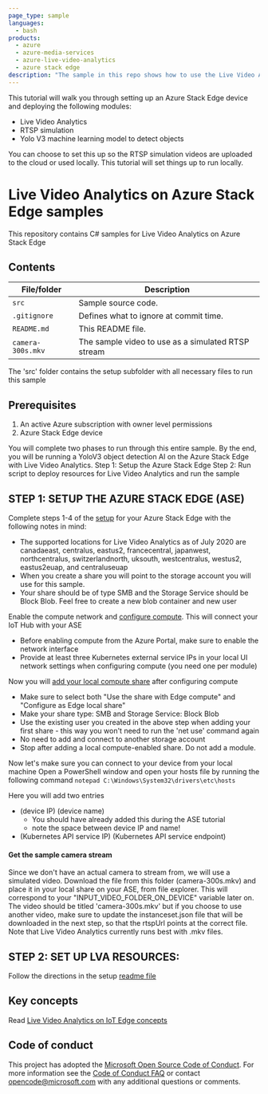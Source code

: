 ```yaml
---
page_type: sample
languages:
  - bash
products:
  - azure
  - azure-media-services
  - azure-live-video-analytics
  - azure stack edge
description: "The sample in this repo shows how to use the Live Video Analytics on IoT Edge module to analyze live video using the YoloV3 AI module and record video on the Azure Stack Edge device."  
---
```


This tutorial will walk you through setting up an Azure Stack Edge device and deploying the following modules:
- Live Video Analytics
- RTSP simulation
- Yolo V3 machine learning model to detect objects

You can choose to set this up so the RTSP simulation videos are uploaded to the cloud or used locally. This tutorial will set things up to run locally.

# Live Video Analytics on Azure Stack Edge samples

This repository contains C# samples for Live Video Analytics on Azure Stack Edge

## Contents

| File/folder       | Description                                |
|----------------------|--------------------------------------------|
| `src`                | Sample source code.                        |
| `.gitignore`         | Defines what to ignore at commit time.     |
| `README.md`          | This README file.                          |
| `camera-300s.mkv`    | The sample video to use as a simulated RTSP stream            |

The 'src' folder contains the setup subfolder with all necessary files to run this sample

## Prerequisites

1. An active Azure subscription with owner level permissions
2. Azure Stack Edge device

You will complete two phases to run through this entire sample. By the end, you will be running a YoloV3 object detection AI on the Azure Stack Edge with Live Video Analytics. 
Step 1: Setup the Azure Stack Edge
Step 2: Run script to deploy resources for Live Video Analytics and run the sample

## STEP 1: SETUP THE AZURE STACK EDGE (ASE) ##
Complete steps 1-4 of the [setup](https://docs.microsoft.com/en-us/azure/databox-online/azure-stack-edge-deploy-prep) for your Azure Stack Edge with the following notes in mind:
* The supported locations for Live Video Analytics as of July 2020 are canadaeast, centralus, eastus2, francecentral, japanwest, northcentralus, switzerlandnorth, uksouth, westcentralus, westus2, eastus2euap, and centraluseuap
* When you create a share you will point to the storage account you will use for this sample.
* Your share should be of type SMB and the Storage Service should be Block Blob. Feel free to create a new blob container and new user

Enable the compute network and [configure compute](https://docs.microsoft.com/en-us/azure/databox-online/azure-stack-edge-deploy-configure-compute). This will connect your IoT Hub with your ASE
* Before enabling compute from the Azure Portal, make sure to enable the network interface
* Provide at least three Kubernetes external service IPs in your local UI network settings when configuring compute (you need one per module) 

Now you will [add your local compute share](https://docs.microsoft.com/en-us/azure/databox-online/azure-stack-edge-deploy-configure-compute#add-shares) after configuring compute
* Make sure to select both "Use the share with Edge compute" and "Configure as Edge local share"
* Make your share type: SMB and Storage Service: Block Blob
* Use the existing user you created in the above step when adding your first share - this way you won't need to run the 'net use' command again
* No need to add and connect to another storage account
* Stop after adding a local compute-enabled share. Do not add a module.
	
Now let's make sure you can connect to your device from your local machine
Open a PowerShell window and open your hosts file by running the following command
``` notepad C:\Windows\System32\drivers\etc\hosts ```

Here you will add two entries
* (device IP) (device name)
	* You should have already added this during the ASE tutorial
	* note the space between device IP and name!
* (Kubernetes API service IP) (Kubernetes API service endpoint)

#### Get the sample camera stream
Since we don't have an actual camera to stream from, we will use a simulated video. Download the file from this folder (camera-300s.mkv) and place it in your local share on your ASE, from file explorer. This will correspond to your "INPUT_VIDEO_FOLDER_ON_DEVICE" variable later on. The video should be titled 'camera-300s.mkv' but if you choose to use another video, make sure to update the instanceset.json file that will be downloaded in the next step, so that the rtspUrl points at the correct file. Note that Live Video Analytics currently runs best with .mkv files.

## STEP 2: SET UP LVA RESOURCES: ##

Follow the directions in the setup [readme file](https://github.com/julialieberman/azure-intelligent-edge-patterns/blob/t-jull-lvasample/Research/lva-ase-sample/src/setup/readme.md)


## Key concepts

Read [Live Video Analytics on IoT Edge concepts](https://docs.microsoft.com/en-us/azure/media-services/live-video-analytics-edge/overview)

## Code of conduct

This project has adopted the [Microsoft Open Source Code of Conduct](https://opensource.microsoft.com/codeofconduct/). For more information see the [Code of Conduct FAQ](https://opensource.microsoft.com/codeofconduct/faq/) or
contact [opencode@microsoft.com](mailto:opencode@microsoft.com) with any additional questions or comments.
